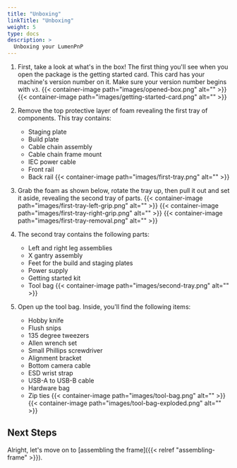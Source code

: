 ```yaml
---
title: "Unboxing"
linkTitle: "Unboxing"
weight: 5
type: docs
description: >
  Unboxing your LumenPnP
---
```


1. First, take a look at what's in the box! The first thing you'll see when you open the package is the getting started card. This card has your machine's version number on it. Make sure your version number begins with `v3`.
   {{< container-image path="images/opened-box.png" alt="" >}}
   {{< container-image path="images/getting-started-card.png" alt="" >}}

2. Remove the top protective layer of foam revealing the first tray of components. This tray contains:
   - Staging plate
   - Build plate
   - Cable chain assembly
   - Cable chain frame mount
   - IEC power cable
   - Front rail
   - Back rail
   {{< container-image path="images/first-tray.png" alt="" >}}

3. Grab the foam as shown below, rotate the tray up, then pull it out and set it aside, revealing the second tray of parts.
   {{< container-image path="images/first-tray-left-grip.png" alt="" >}}
   {{< container-image path="images/first-tray-right-grip.png" alt="" >}}
   {{< container-image path="images/first-tray-removal.png" alt="" >}}

4. The second tray contains the following parts:
   - Left and right leg assemblies
   - X gantry assembly
   - Feet for the build and staging plates
   - Power supply
   - Getting started kit
   - Tool bag
   {{< container-image path="images/second-tray.png" alt="" >}}

5. Open up the tool bag. Inside, you'll find the following items:
   - Hobby knife
   - Flush snips
   - 135 degree tweezers
   - Allen wrench set
   - Small Phillips screwdriver
   - Alignment bracket
   - Bottom camera cable
   - ESD wrist strap
   - USB-A to USB-B cable
   - Hardware bag
   - Zip ties
   {{< container-image path="images/tool-bag.png" alt="" >}}
   {{< container-image path="images/tool-bag-exploded.png" alt="" >}}

## Next Steps

Alright, let's move on to [assembling the frame]({{< relref "assembling-frame" >}}).
